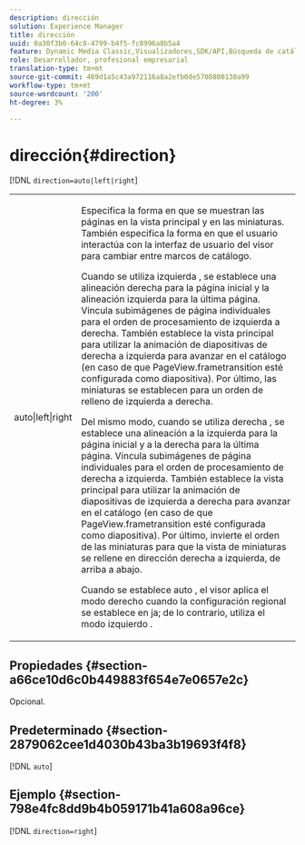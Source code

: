 ```yaml
---
description: dirección
solution: Experience Manager
title: dirección
uuid: 0a30f3b0-64c8-4799-b4f5-fc8996a8b5a4
feature: Dynamic Media Classic,Visualizadores,SDK/API,Búsqueda de catálogos electrónicos
role: Desarrollador, profesional empresarial
translation-type: tm+mt
source-git-commit: 469d1a5c43a972116a8a2efb0de5708800130a99
workflow-type: tm+mt
source-wordcount: '200'
ht-degree: 3%

---
```



# dirección{#direction}

[!DNL `direction=auto|left|right`]

<table id="table_1D425B7685D448459CD3FE8D683C813C"> 
 <tbody> 
  <tr> 
   <td colname="col1"> <p> <span class="codeph"> auto|left|right  </span> </p> </td> 
   <td colname="col2"> <p>Especifica la forma en que se muestran las páginas en la vista principal y en las miniaturas. También especifica la forma en que el usuario interactúa con la interfaz de usuario del visor para cambiar entre marcos de catálogo. </p> <p>Cuando se utiliza <span class="codeph"> izquierda </span>, se establece una alineación derecha para la página inicial y la alineación izquierda para la última página. Vincula subimágenes de página individuales para el orden de procesamiento de izquierda a derecha. También establece la vista principal para utilizar la animación de diapositivas de derecha a izquierda para avanzar en el catálogo (en caso de que <span class="codeph"> PageView.frametransition </span> esté configurada como diapositiva). Por último, las miniaturas se establecen para un orden de relleno de izquierda a derecha. </p> <p>Del mismo modo, cuando se utiliza <span class="codeph"> derecha </span>, se establece una alineación a la izquierda para la página inicial y a la derecha para la última página. Vincula subimágenes de página individuales para el orden de procesamiento de derecha a izquierda. También establece la vista principal para utilizar la animación de diapositivas de izquierda a derecha para avanzar en el catálogo (en caso de que <span class="codeph"> PageView.frametransition </span> esté configurada como diapositiva). Por último, invierte el orden de las miniaturas para que la vista de miniaturas se rellene en dirección derecha a izquierda, de arriba a abajo. </p> <p>Cuando se establece <span class="codeph"> auto </span>, el visor aplica el modo <span class="codeph"> derecho </span> cuando la configuración regional se establece en <span class="codeph"> ja; </span>de lo contrario, utiliza el modo <span class="codeph"> izquierdo </span>. </p> </td> 
  </tr> 
 </tbody> 
</table>

## Propiedades {#section-a66ce10d6c0b449883f654e7e0657e2c}

Opcional.

## Predeterminado {#section-2879062cee1d4030b43ba3b19693f4f8}

[!DNL `auto`]

## Ejemplo {#section-798e4fc8dd9b4b059171b41a608a96ce}

[!DNL `direction=right`]
